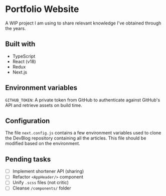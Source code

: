 # Portfolio Website

A WIP project I am using to share relevant knowledge I've obtained through the years.

## Built with

- TypeScript
- React (v18)
- Redux
- Next.js

## Environment variables

`GITHUB_TOKEN`: A private token from GitHub to authenticate against GitHub's API and retrieve assets on build time.

## Configuration

The file `next.config.js` contains a few environment variables used to clone the DevBlog repository containing all the articles. This file should be modified based on the environment.

## Pending tasks

- [ ] Implement shortener API (sharing)
- [ ] Refactor `<AppHeader/>` component
- [ ] Unify `.scss` files (not critic)
- [ ] Cleanse `/components/` folder

